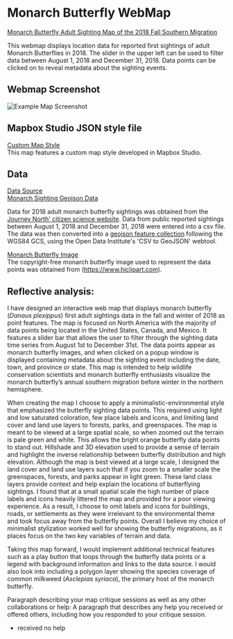 # Monarch Butterfly WebMap
[Monarch Butterfly Adult Sighting Map of the 2018 Fall Southern Migration](https://jagreen1.github.io/MonarchButterflyWebMap/JAG_Geob472_Lab1_Final.html) <br>


This webmap displays location data for reported first sightings of adult Monarch Butterflies in 2018. The slider in the upper left can be used to filter data between August 1, 2018 and December 31, 2018. Data points can be clicked on to reveal metadata about the sighting events.

## Webmap Screenshot
![Example Map Screenshot](https://jagreen1.github.io/MonarchButterflyWebMap/Example_WebMap_Screenshot.PNG)

## Mapbox Studio JSON style file
[Custom Map Style](https://jagreen1.github.io/MonarchButterflyWebMap/Minimalist-Environmental_Style.json) <br>
This map features a custom map style developed in Mapbox Studio.

## Data
[Data Source](https://journeynorth.org/sightings/querylist.html?season=fall&map=monarch-adult-fall&year=2018&submit=View+Data) <br>
[Monarch Sighting Geojson Data](https://jagreen1.github.io/MonarchButterflyWebMap/2018MonarchSightings.geojson) <br>

Data for 2018 adult monarch butterfly sightings was obtained from the [Journey North' citizen science website](https://journeynorth.org/sightings/querylist.html?season=fall&map=monarch-adult-fall&year=2018&submit=View+Data). Data from public reported sightings between August 1, 2018 and December 31, 2018 were entered into a csv file. The data was then converted into a [geojson feature collection](https://jagreen1.github.io/MonarchButterflyWebMap/2018MonarchSightings.geojson) following the WGS84 GCS, using the Open Data Institute's 'CSV to GeoJSON' webtool. 

[Monarch Butterfly Image](https://www.hiclipart.com/free-transparent-background-png-clipart-qdsai) <br>
The copyright-free monarch butterfly image used to represent the data points was obtained from (https://www.hiclipart.com). <br>


## Reflective analysis:
I have designed an interactive web map that displays monarch butterfly (*Danaus plexippus*) first adult sightings data in the fall and winter of 2018 as point features. The map is focused on North America with the majority of data points being located in the United States, Canada, and Mexico. It features a slider bar that allows the user to filter through the sighting data time series from August 1st to December 31st.  The data points appear as monarch butterfly images, and when clicked on a popup window is displayed containing metadata about the sighting event including the date, town, and province or state. This map is intended to help wildlife conservation scientists and monarch butterfly enthusiasts visualize the monarch butterfly’s annual southern migration before winter in the northern hemisphere. 

When creating the map I choose to apply a minimalistic-environmental style that emphasized the butterfly sighting data points. This required using light and low saturated coloration, few place labels and icons, and limiting land cover and land use layers to forests, parks, and greenspaces.  The map is meant to be viewed at a large spatial scale, so when zoomed out the terrain is pale green and white. This allows the bright orange butterfly data points to stand out. Hillshade and 3D elevation used to provide a sense of terrain and highlight the inverse relationship between butterfly distribution and high elevation. Although the map is best viewed at a large scale, I designed the land cover and land use layers such that if you zoom to a smaller scale the greenspaces, forests, and parks appear in light green. These land class layers provide context and help explain the locations of butterflying sightings. I found that at a small spatial scale the high number of place labels and icons heavily littered the map and provided for a poor viewing experience. As a result, I choose to omit labels and icons for buildings, roads, or settlements as they were irrelevant to the environmental theme and took focus away from the butterfly points. Overall I believe my choice of minimalist stylization worked well for showing the butterfly migrations, as it places focus on the two key variables of terrain and data. 

Taking this map forward, I would implement additional technical features such as a play button that loops through the butterfly data points or a legend with background information and links to the data source. I would also look into including a polygon layer showing the species coverage of common milkweed (*Asclepias syriaca*), the primary host of the monarch butterfly.


Paragraph describing your map critique sessions as well as any other collaborations or help: A paragraph that describes any help you received or offered others, including how you responded to your critique session.
- received no help
